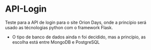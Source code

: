 # API-Login
Teste para a API de login para o site Orion Days, onde a princípio será usado as técnologias python com o framework Flask.
  - O tipo de banco de dados ainda n foi decidido, mas a princípio, as escolha está entre MongoDB e PostgreSQL
